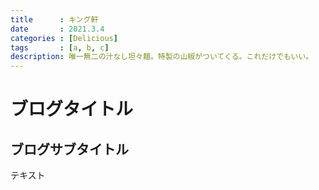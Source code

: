 ```yaml
---
title      : キング軒
date       : 2021.3.4
categories : [Delicious]
tags       : [a, b, c]
description: 唯一無二の汁なし坦々麺。特製の山椒がついてくる。これだけでもいい。
---
```


# ブログタイトル
## ブログサブタイトル

テキスト